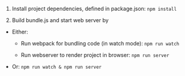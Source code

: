 1. Install project dependencies, defined in package.json:
`npm install`

2. Build bundle.js and start web server by
- Either:
    - Run webpack for bundling code (in watch mode):
    `npm run watch`

    - Run webserver to render project in browser:
    `npm run server`

- Or:
`npm run watch & npm run server`
